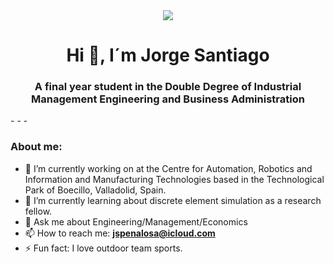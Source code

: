 <div id=header align="center">
  <img src="https://64.media.tumblr.com/tumblr_m9odfzjhPh1qm6oc3o1_500.gif" widht="100" />
  <h1 align="center">Hi 👋, I´m Jorge Santiago</h1>
  <h3 align="center"> A final year student in the Double Degree of Industrial Management Engineering and Business Administration </h3>
</div>
- - -

### About me:

- 🔭 I’m currently working on at the Centre for Automation, Robotics and Information and Manufacturing Technologies based in the Technological Park of Boecillo, Valladolid, Spain.
- 🌱 I’m currently learning about discrete element simulation as a research fellow.
- 💬 Ask me about Engineering/Management/Economics
- 📫 How to reach me: **jspenalosa@icloud.com**
- ⚡ Fun fact: I love outdoor team sports.
